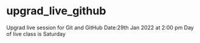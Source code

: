 # upgrad_live_github
Upgrad live session for Git and GitHub Date:29th Jan 2022 at 2:00 pm
Day of live class is Saturday
